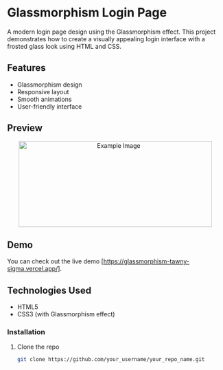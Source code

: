 # Glassmorphism Login Page

A modern login page design using the Glassmorphism effect. This project demonstrates how to create a visually appealing login interface with a frosted glass look using HTML and CSS.

## Features

- Glassmorphism design
- Responsive layout
- Smooth animations
- User-friendly interface

## Preview
<center>
<img src="https://github.com/user-attachments/assets/1f86f371-df15-47ac-92d1-ddf8d6ca4b81" alt="Example Image" style="width: 450px; height: 200px;">
</center>



## Demo

You can check out the live demo [https://glassmorphism-tawny-sigma.vercel.app/].

## Technologies Used

- HTML5
- CSS3 (with Glassmorphism effect)



### Installation

1. Clone the repo
   ```sh
   git clone https://github.com/your_username/your_repo_name.git
